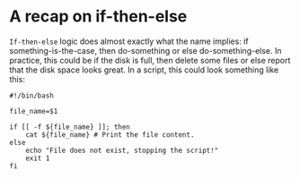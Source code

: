 # A recap on if-then-else

`If-then-else` logic does almost exactly what the name implies: if something-is-the-case,
then do-something or else do-something-else. In practice, this could be if the disk is full, then
delete some files or else report that the disk space looks great. In a script, this could look
something like this:

```
#!/bin/bash

file_name=$1

if [[ -f ${file_name} ]]; then
    cat ${file_name} # Print the file content.
else
    echo "File does not exist, stopping the script!"
    exit 1
fi
```

